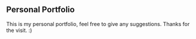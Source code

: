 ## Personal Portfolio
This is my personal portfolio, feel free to give any suggestions.
Thanks for the visit. :)
